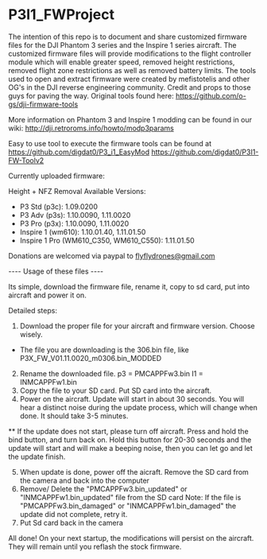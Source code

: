 # P3I1_FWProject

The intention of this repo is to document and share customized firmware files for the DJI Phantom 3 series and the Inspire 1 series aircraft. The customized firmware files will provide modifications to the flight controller module which will enable greater speed, removed height restrictions, removed flight zone restrictions as well as removed battery limits. The tools used to open and extract firmware were created by mefistotelis and other OG's in the DJI reverse engineering community. Credit and props to those guys for paving the way. Original tools found here: https://github.com/o-gs/dji-firmware-tools

More information on Phantom 3 and Inspire 1 modding can be found in our wiki: http://dji.retroroms.info/howto/modp3params

Easy to use tool to execute the firmware tools can be found at 
https://github.com/digdat0/P3_i1_EasyMod
https://github.com/digdat0/P3I1-FW-Toolv2

Currently uploaded firmware:

Height + NFZ Removal Available Versions: 
-  P3 Std (p3c): 1.09.0200
-  P3 Adv (p3s): 1.10.0090, 1.11.0020
-  P3 Pro (p3x):  1.10.0090, 1.11.0020
-  Inspire 1 (wm610): 1.10.01.40, 1.11.01.50
-  Inspire 1 Pro (WM610_C350, WM610_C550): 1.11.01.50

Donations are welcomed via paypal to flyflydrones@gmail.com


 ---- Usage of these files ----
 
Its simple, download the firmware file, rename it, copy to sd card, put into aircraft and power it on.

Detailed steps:

1. Download the proper file for your aircraft and firmware version. Choose wisely. 
 - The file you are downloading is the 306.bin file, like P3X_FW_V01.11.0020_m0306.bin_MODDED
2. Rename the downloaded file. p3 = PMCAPPFw3.bin I1 = INMCAPPFw1.bin
3. Copy the file to your SD card. Put SD card into the aircraft. 
4. Power on the aircraft. Update will start in about 30 seconds. You will hear a distinct noise during the update process, which will change when done. It should take 3-5 minutes.

** If the update does not start, please turn off aircraft. Press and hold the bind button, and turn back on. Hold this button for 20-30 seconds and the update will start and will make a beeping noise, then you can let go and let the update finish.

5. When update is done, power off the aicraft. Remove the SD card from the camera and back into the computer
6. Remove/ Delete the "PMCAPPFw3.bin_updated" or "INMCAPPFw1.bin_updated" file from the SD card
  Note: If the file is "PMCAPPFw3.bin_damaged" or "INMCAPPFw1.bin_damaged" the update did not complete, retry it.
7. Put Sd card back in the camera 

All done!  On your next startup, the modifications will persist on the aircraft. They will remain until you reflash the stock firmware. 





